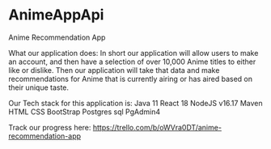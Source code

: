 # AnimeAppApi

Anime Recommendation App

What our application does: In short our application will allow users to make an account, and
then have a selection of over 10,000 Anime titles to either like or dislike. Then our application
will take that data and make recommendations for Anime that is currently airing or has aired based
on their unique taste.

Our Tech stack for this application is:
Java 11
React 18
NodeJS v16.17
Maven
HTML
CSS
BootStrap
Postgres sql
PgAdmin4


Track our progress here:
https://trello.com/b/oWVra0DT/anime-recommendation-app